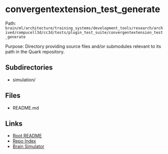 # convergentextension_test_generate

Path: `brain/ml/architecture/training_systems/development_tools/research/archived/compucell3d/cc3d/tests/plugin_test_suite/convergentextension_test_generate`

Purpose: Directory providing source files and/or submodules relevant to its path in the Quark repository.

## Subdirectories
- simulation/

## Files
- README.md

## Links
- [Root README](../../../../../../../../../../../README.md)
- [Repo Index](../../../../../../../../../../../repo_index.json)
- [Brain Simulator](../../../../../../../../../../../brain/architecture/brain_simulator.py)

